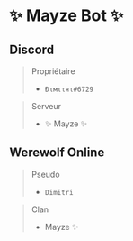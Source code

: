 # ✨ Mayze Bot ✨

## Discord

> Propriétaire
>
> - `Đιмιτяι#6729`

> Serveur
>
> - ✨ Mayze ✨

## Werewolf Online

> Pseudo
>
> - `Dimitri`

> Clan
>
> - Mayze ✨
